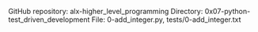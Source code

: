 GitHub repository: alx-higher_level_programming
Directory: 0x07-python-test_driven_development
File: 0-add_integer.py, tests/0-add_integer.txt